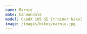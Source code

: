 ```yaml
---
name: Marnie
make: Cannondale
model: CaadX 105 SE [trainer bike]
image: /images/bikes/marnie.jpg
---
```

